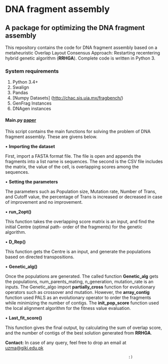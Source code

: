 # DNA fragment assembly
## A package for optimizing the DNA fragment assembly
This repository contains the code for DNA fragment assembly based on a metaheuristic Overlap Layout Consensus Approach: Restarting recentering hybrid genetic algorithm (**RRHGA**). Complete code is written in Python 3.

### System requirements

1.	Python 3.4+
2.	Swalign
3.	Pandas
4.	[Numpy
Datasets]
(http://chac.sis.uia.mx/fragbench/)
1.	GenFrag Instances
2.	DNAgen instances


#### **Main.py**   [paper](paper/paper.md)

This script contains the main functions for solving the problem of DNA fragment assembly.  These are givens below.

•	**Importing the dataset**

First, import a FASTA format file. The file is open and appends the fragments into a list name is sequences. The second is the CSV file includes the matrix, the value of the cell, is overlapping scores among the sequences.

•	**Setting the parameters**

The parameters such as Population size, Mutation rate, Number of Trans, and Cutoff value, the percentage of Trans is increased or decreased in case of improvement and no improvement. 

•	**run_2opt()**

This function takes the overlapping score matrix is an input, and find the initial Centre (optimal path- order of the fragments) for the genetic algorithm. 

•	**D_Rep()**

This function gets the Centre is an input, and generate the populations based on directed transpositions.

•	**Genetic_alg()**

Once the populations are generated. The called function **Genetic_alg** gets the populations, num_parents_mating, n_generation, mutation_rate is an inputs. The Genetic_algo import **partially_cross** function for evolutionary operators such as crossover and mutation.  However, the **array_contig** function used PALS as an evolutionary operator to order the fragments while minimizing the number of contigs. The **init_pop_score** function used the local alignment algorithm for the fitness value evaluation.

•	**Last_fit_score()**

This function gives the final output, by calculating the sum of overlap score, and the number of contigs of the best solution generated from **RRHGA**.  

**Contact:** In case of any query, feel free to drop an email at uzma@giki.edu.pk

                                                           :)
                                                       
